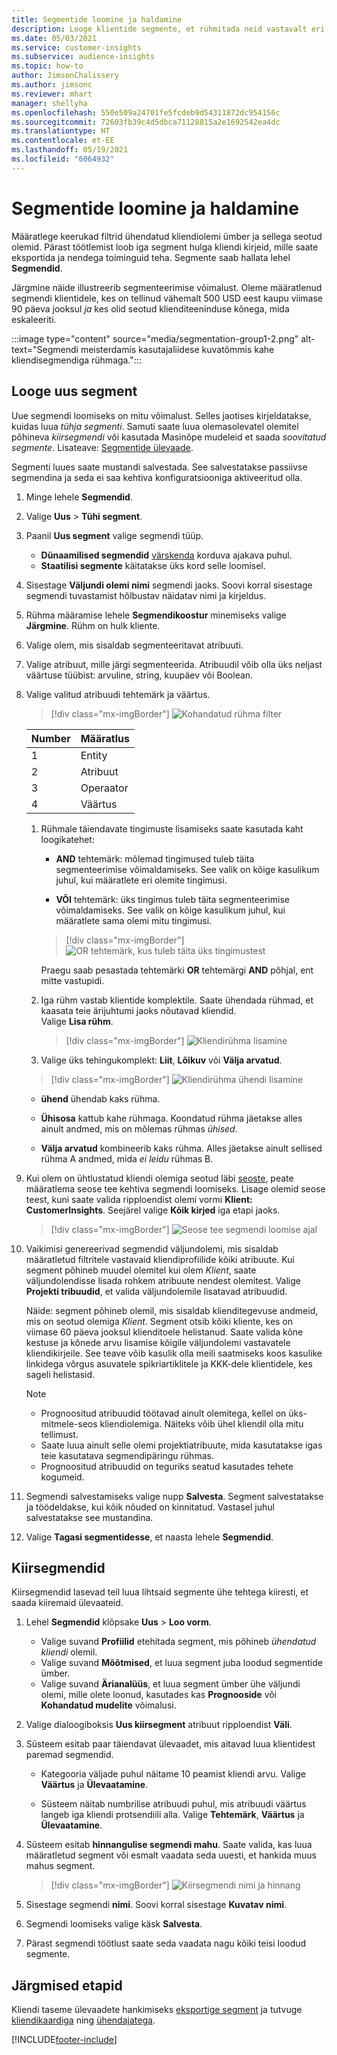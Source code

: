 ```yaml
---
title: Segmentide loomine ja haldamine
description: Looge klientide segmente, et rühmitada neid vastavalt eri atribuutidele.
ms.date: 05/03/2021
ms.service: customer-insights
ms.subservice: audience-insights
ms.topic: how-to
author: JimsonChalissery
ms.author: jimsonc
ms.reviewer: mhart
manager: shellyha
ms.openlocfilehash: 550e509a24701fe5fcdeb9d54311872dc954156c
ms.sourcegitcommit: 72603fb39c4d5dbca71128815a2e1692542ea4dc
ms.translationtype: HT
ms.contentlocale: et-EE
ms.lasthandoff: 05/19/2021
ms.locfileid: "6064932"
---
```

# <a name="create-and-manage-segments"></a>Segmentide loomine ja haldamine

Määratlege keerukad filtrid ühendatud kliendiolemi ümber ja sellega seotud olemid. Pärast töötlemist loob iga segment hulga kliendi kirjeid, mille saate eksportida ja nendega toiminguid teha. Segmente saab hallata lehel **Segmendid**. 

Järgmine näide illustreerib segmenteerimise võimalust. Oleme määratlenud segmendi klientidele, kes on tellinud vähemalt 500 USD eest kaupu viimase 90 päeva jooksul *ja* kes olid seotud klienditeeninduse kõnega, mida eskaleeriti.

:::image type="content" source="media/segmentation-group1-2.png" alt-text="Segmendi meisterdamis kasutajaliidese kuvatõmmis kahe kliendisegmendiga rühmaga.":::

## <a name="create-a-new-segment"></a>Looge uus segment

Uue segmendi loomiseks on mitu võimalust. Selles jaotises kirjeldatakse, kuidas luua *tühja segmenti*. Samuti saate luua olemasolevatel olemitel põhineva *kiirsegmendi* või kasutada Masinõpe mudeleid et saada *soovitatud segmente*. Lisateave: [Segmentide ülevaade](segments.md).

Segmenti luues saate mustandi salvestada. See salvestatakse passiivse segmendina ja seda ei saa kehtiva konfiguratsiooniga aktiveeritud olla.

1. Minge lehele **Segmendid**.

1. Valige **Uus** > **Tühi segment**.

1. Paanil **Uus segment** valige segmendi tüüp.

   - **Dünaamilised segmendid** [värskenda](segments.md#refresh-segments) korduva ajakava puhul.
   - **Staatilisi segmente** käitatakse üks kord selle loomisel.

1. Sisestage **Väljundi olemi nimi** segmendi jaoks. Soovi korral sisestage segmendi tuvastamist hõlbustav näidatav nimi ja kirjeldus.

1. Rühma määramise lehele **Segmendikoostur** minemiseks valige **Järgmine**. Rühm on hulk kliente.

1. Valige olem, mis sisaldab segmenteeritavat atribuuti.

1. Valige atribuut, mille järgi segmenteerida. Atribuudil võib olla üks neljast väärtuse tüübist: arvuline, string, kuupäev või Boolean.

1. Valige valitud atribuudi tehtemärk ja väärtus.

   > [!div class="mx-imgBorder"]
   > ![Kohandatud rühma filter](media/customer-group-numbers.png "Kliendi rühma filter")

   |Number |Määratlus  |
   |---------|---------|
   |1     |Entity          |
   |2     |Atribuut          |
   |3    |Operaator         |
   |4    |Väärtus         |

   1. Rühmale täiendavate tingimuste lisamiseks saate kasutada kaht loogikatehet:

      - **AND** tehtemärk: mõlemad tingimused tuleb täita segmenteerimise võimaldamiseks. See valik on kõige kasulikum juhul, kui määratlete eri olemite tingimusi.

      - **VÕI** tehtemärk: üks tingimus tuleb täita segmenteerimise võimaldamiseks. See valik on kõige kasulikum juhul, kui määratlete sama olemi mitu tingimusi.

      > [!div class="mx-imgBorder"]
      > ![OR tehtemärk, kus tuleb täita üks tingimustest](media/segmentation-either-condition.png "OR tehtemärk, kus tuleb täita üks tingimustest")

      Praegu saab pesastada tehtemärki **OR** tehtemärgi **AND** põhjal, ent mitte vastupidi.

   1. Iga rühm vastab klientide komplektile. Saate ühendada rühmad, et kaasata teie ärijuhtumi jaoks nõutavad kliendid.    
   Valige **Lisa rühm**.

      > [!div class="mx-imgBorder"]
      > ![Kliendirühma lisamine](media/customer-group-add-group.png "Kliendirühma lisamine")

   1. Valige üks tehingukomplekt: **Liit**, **Lõikuv** või **Välja arvatud**.

   > [!div class="mx-imgBorder"]
   > ![Kliendirühma ühendi lisamine](media/customer-group-union.png "Kliendirühma ühendi lisamine")

   - **ühend** ühendab kaks rühma.

   - **Ühisosa** kattub kahe rühmaga. Koondatud rühma jäetakse alles ainult andmed, mis on mõlemas rühmas *ühised*.

   - **Välja arvatud** kombineerib kaks rühma. Alles jäetakse ainult sellised rühma A andmed, mida *ei leidu* rühmas B.

1. Kui olem on ühtlustatud kliendi olemiga seotud läbi [seoste](relationships.md), peate määratlema seose tee kehtiva segmendi loomiseks. Lisage olemid seose teest, kuni saate valida ripploendist olemi vormi **Klient: CustomerInsights**. Seejärel valige **Kõik kirjed** iga etapi jaoks.

   > [!div class="mx-imgBorder"]
   > ![Seose tee segmendi loomise ajal](media/segments-multiple-relationships.png "Seose tee segmendi loomise ajal")

1. Vaikimisi genereerivad segmendid väljundolemi, mis sisaldab määratletud filtritele vastavaid kliendiprofiilide kõiki atribuute. Kui segment põhineb muudel olemitel kui olem *Klient*, saate väljundolendisse lisada rohkem atribuute nendest olemitest. Valige **Projekti tribuudid**, et valida väljundolemile lisatavad atribuudid.  
  
   Näide: segment põhineb olemil, mis sisaldab klienditegevuse andmeid, mis on seotud olemiga *Klient*. Segment otsib kõiki kliente, kes on viimase 60 päeva jooksul klienditoele helistanud. Saate valida kõne kestuse ja kõnede arvu lisamise kõigile väljundolemi vastavatele kliendikirjeile. See teave võib kasulik olla meili saatmiseks koos kasulike linkidega võrgus asuvatele spikriartiklitele ja KKK-dele klientidele, kes sageli helistasid.

   > [!NOTE]
   > - Prognoositud atribuudid töötavad ainult olemitega, kellel on üks-mitmele-seos kliendiolemiga. Näiteks võib ühel kliendil olla mitu tellimust.
   > - Saate luua ainult selle olemi projektiatribuute, mida kasutatakse igas teie kasutatava segmendipäringu rühmas.
   > - Prognoositud atribuudid on teguriks seatud kasutades tehete kogumeid.

1. Segmendi salvestamiseks valige nupp **Salvesta**. Segment salvestatakse ja töödeldakse, kui kõik nõuded on kinnitatud. Vastasel juhul salvestatakse see mustandina.

1. Valige **Tagasi segmentidesse**, et naasta lehele **Segmendid**.



## <a name="quick-segments"></a>Kiirsegmendid

Kiirsegmendid lasevad teil luua lihtsaid segmente ühe tehtega kiiresti, et saada kiiremaid ülevaateid.

1. Lehel **Segmendid** klõpsake **Uus** > **Loo vorm**.

   - Valige suvand **Profiilid** etehitada segment, mis põhineb *ühendatud kliendi* olemil.
   - Valige suvand **Mõõtmised**, et luua segment juba loodud segmentide ümber.
   - Valige suvand **Ärianalüüs**, et luua segment ümber ühe väljundi olemi, mille olete loonud, kasutades kas **Prognooside** või **Kohandatud mudelite** võimalusi.

2. Valige dialoogiboksis **Uus kiirsegment** atribuut ripploendist **Väli**.

3. Süsteem esitab paar täiendavat ülevaadet, mis aitavad luua klientidest paremad segmendid.
   - Kategooria väljade puhul näitame 10 peamist kliendi arvu. Valige **Väärtus** ja **Ülevaatamine**.

   - Süsteem näitab numbrilise atribuudi puhul, mis atribuudi väärtus langeb iga kliendi protsendiili alla. Valige **Tehtemärk**, **Väärtus** ja **Ülevaatamine**.

4. Süsteem esitab **hinnangulise segmendi mahu**. Saate valida, kas luua määratletud segment või esmalt vaadata seda uuesti, et hankida muus mahus segment.

    > [!div class="mx-imgBorder"]
    > ![Kiirsegmendi nimi ja hinnang](media/quick-segment-name.png "Kiirsegmendi nimi ja hinnang")

5. Sisestage segmendi **nimi**. Soovi korral sisestage **Kuvatav nimi**.

6. Segmendi loomiseks valige käsk **Salvesta**.

7. Pärast segmendi töötlust saate seda vaadata nagu kõiki teisi loodud segmente.

## <a name="next-steps"></a>Järgmised etapid

Kliendi taseme ülevaadete hankimiseks [eksportige segment](export-destinations.md) ja tutvuge [kliendikaardiga](customer-card-add-in.md) ning [ühendajatega](export-power-bi.md).

[!INCLUDE[footer-include](../includes/footer-banner.md)]
